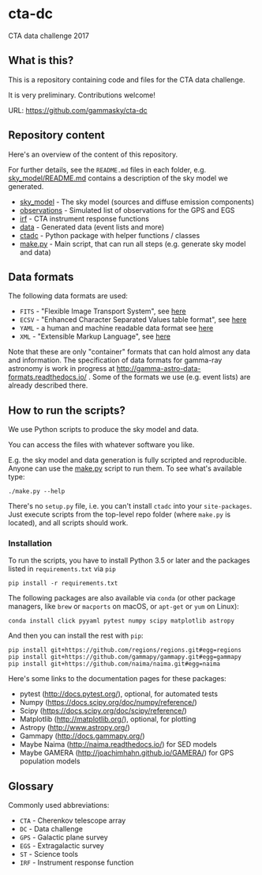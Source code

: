 # cta-dc

CTA data challenge 2017

## What is this?

This is a repository containing code and files for the CTA data challenge.

It is very preliminary. Contributions welcome!

URL: https://github.com/gammasky/cta-dc

## Repository content

Here's an overview of the content of this repository.

For further details, see the `README.md` files in each folder,
e.g. [sky_model/README.md](sky_model/README.md]) contains a
description of the sky model we generated.

- [sky_model](sky_model) - The sky model (sources and diffuse emission components)
- [observations](observations) - Simulated list of observations for the GPS and EGS
- [irf](irf) - CTA instrument response functions
- [data](data) - Generated data (event lists and more)
- [ctadc](ctadc) - Python package with helper functions / classes
- [make.py](make.py) - Main script, that can run all steps (e.g. generate sky model and data)

## Data formats

The following data formats are used:

* `FITS` - "Flexible Image Transport System",
  see [here](https://en.wikipedia.org/wiki/FITS)
* `ECSV` - "Enhanced Character Separated Values table format",
  see [here](https://github.com/astropy/astropy-APEs/blob/master/APE6.rst)
* `YAML` - a human and machine readable data format
  see [here](https://en.wikipedia.org/wiki/YAML)
* `XML` - "Extensible Markup Language",
  see [here](https://en.wikipedia.org/wiki/XML)

Note that these are only "container" formats that can hold almost any data and
information. The specification of data formats for gamma-ray astronomy is work
in progress at http://gamma-astro-data-formats.readthedocs.io/ .
Some of the formats we use (e.g. event lists) are already described there.


## How to run the scripts?

We use Python scripts to produce the sky model and data.

You can access the files with whatever software you like.

E.g. the sky model and data generation is fully scripted and reproducible.
Anyone can use the [make.py](make.py) script to run them.
To see what's available type:

    ./make.py --help

There's no `setup.py` file, i.e. you can't install `ctadc` into your `site-packages`.
Just execute scripts from the top-level repo folder (where `make.py` is located),
and all scripts should work.

### Installation

To run the scripts, you have to install Python 3.5 or later
and the packages listed in `requirements.txt` via `pip`

    pip install -r requirements.txt

The following packages are also available via `conda` (or other package managers,
like `brew` or `macports` on macOS, or `apt-get` or `yum` on Linux):

    conda install click pyyaml pytest numpy scipy matplotlib astropy

And then you can install the rest with `pip`:

    pip install git+https://github.com/regions/regions.git#egg=regions
    pip install git+https://github.com/gammapy/gammapy.git#egg=gammapy
    pip install git+https://github.com/naima/naima.git#egg=naima


Here's some links to the documentation pages for these packages:

- pytest (http://docs.pytest.org/), optional, for automated tests
- Numpy (https://docs.scipy.org/doc/numpy/reference/)
- Scipy (https://docs.scipy.org/doc/scipy/reference/)
- Matplotlib (http://matplotlib.org/), optional, for plotting
- Astropy (http://www.astropy.org/)
- Gammapy (http://docs.gammapy.org/)
- Maybe Naima (http://naima.readthedocs.io/) for SED models
- Maybe GAMERA (http://joachimhahn.github.io/GAMERA/) for GPS population models

## Glossary

Commonly used abbreviations:

- `CTA` - Cherenkov telescope array
- `DC` - Data challenge
- `GPS` - Galactic plane survey
- `EGS` - Extragalactic survey
- `ST` - Science tools
- `IRF` - Instrument response function